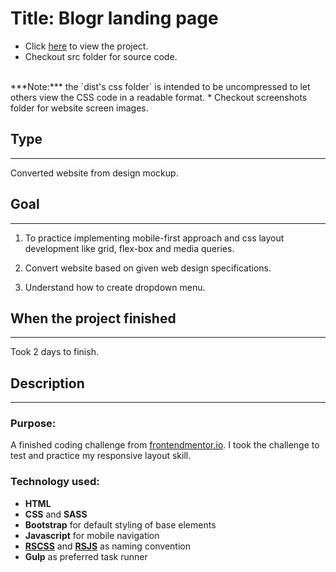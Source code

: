 # Title: Blogr landing page
* Click <a href="https://mercado-joshua.github.io/blogr-landing-page/dist/index.html" target="_blank">here</a> to view the project.
* Checkout src folder for source code.
<br>
***Note:*** the `dist's css folder` is intended to be uncompressed to let others view the CSS code in a readable format.
* Checkout screenshots folder for website screen images.

## Type
---
Converted website from design mockup.

## Goal
---
1. To practice implementing mobile-first approach and css layout development like grid, flex-box and media queries.

2. Convert website based on given web design specifications.

3. Understand how to create dropdown menu.

## When the project finished
---
Took 2 days to finish.

## Description
---
### Purpose:
A finished coding challenge from [frontendmentor.io](https://www.frontendmentor.io/challenges/blogr-landing-page-EX2RLAApP/hub/blogr-landing-page-1FJJzw8n6).
I took the challenge to test and practice my responsive layout skill.

### Technology used:
* **HTML**
* **CSS** and **SASS**
* **Bootstrap** for default styling of base elements
* **Javascript** for mobile navigation
* **[RSCSS](https://rscss.io/index.html)** and **[RSJS](https://ricostacruz.com/rsjs/)** as naming convention
* **Gulp** as preferred task runner




